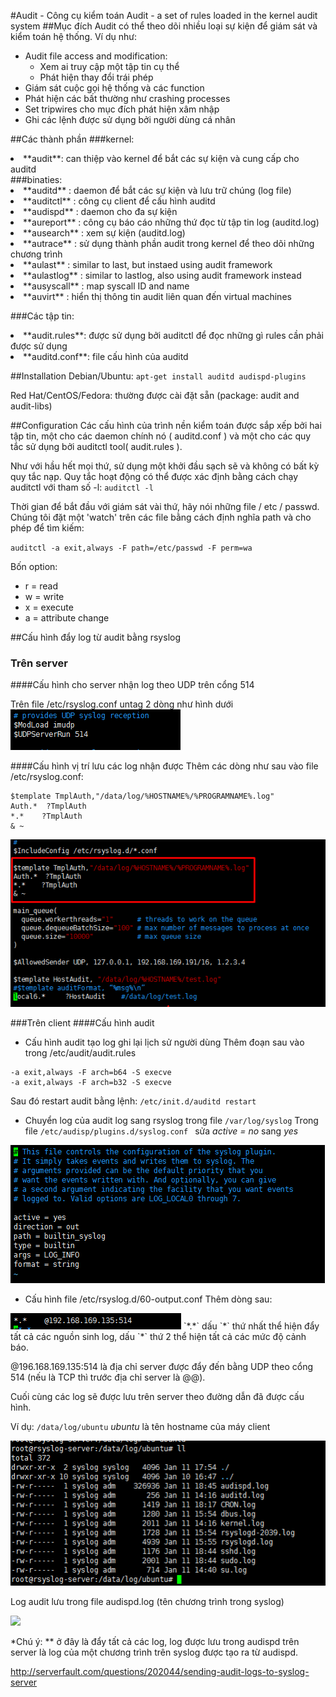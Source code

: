 ﻿#Audit - Công cụ kiểm toán
Audit - a set of rules loaded in the kernel audit system
##Mục đích 
Audit có thể theo dõi nhiều loại sự kiện để giám sát và kiểm toán hệ thống. Ví dụ như:
* Audit file access and modification: 
	<ul>
  	<li>Xem ai truy cập một tập tin cụ thể</li>
  	<li>Phát hiện thay đổi trái phép</li></ul>	
* Giám sát cuộc gọi hệ thống và các function
* Phát hiện các bất thường như  crashing processes
* Set tripwires cho mục đích phát hiện xâm nhập
* Ghi các lệnh được sử dụng bởi người dùng cá nhân

##Các thành phần
###kernel:
<li>**audit**: can thiệp vào kernel để bắt các sự kiện và cung cấp cho auditd</li>
###binaties:
<li>**auditd** : daemon để bắt các sự kiện và lưu trữ chúng (log file)</li>
<li>**auditctl** : công cụ client để cấu hình auditd</li>
<li>**audispd** : daemon cho đa sự kiện</li>
<li>**aureport** : công cụ báo cáo những thứ đọc từ tập tin log (auditd.log)</li>
<li>**ausearch** : xem sự kiện (auditd.log)</li>
<li>**autrace** : sử dụng thành phần audit trong kernel để theo dõi những chương trình</li>
<li>**aulast** : similar to last, but instaed using audit framework</li>
<li>**aulastlog** : similar to lastlog, also using audit framework instead</li>
<li>**ausyscall** : map syscall ID and name</li>
<li>**auvirt** : hiển thị thông tin audit liên quan đến  virtual machines</li>

###Các tập tin: 
<li>**audit.rules**: được sử dụng bởi auditctl để đọc những gì rules cần phải được sử dụng</li>
<li>**auditd.conf**: file cấu hình của auditd</li>

##Installation
Debian/Ubuntu: `apt-get install auditd audispd-plugins`

Red Hat/CentOS/Fedora: thường được cài đặt sẵn (package: audit and audit-libs)

##Configuration
Các cấu hình của trình nền kiểm toán được sắp xếp bởi hai tập tin, một cho các daemon chính nó ( auditd.conf ) và một cho các quy tắc sử dụng bởi auditctl tool( audit.rules ).

Như với hầu hết mọi thứ, sử dụng một khởi đầu sạch sẽ và không có bất kỳ quy tắc nạp. Quy tắc hoạt động có thể được xác định bằng cách chạy auditctl với tham số -l: ` auditctl -l `

Thời gian để bắt đầu với giám sát vài thứ, hãy nói những file / etc / passwd. Chúng tôi đặt một 'watch' trên các file bằng cách định nghĩa path và cho phép để tìm kiếm:

`auditctl -a exit,always -F path=/etc/passwd -F perm=wa`

Bốn option:
* r = read
* w = write
* x = execute
* a = attribute change

##Cấu hình đẩy log từ audit bằng rsyslog
### Trên server
####Cấu hình cho server nhận log theo UDP trên cổng 514

Trên file /etc/rsyslog.conf untag 2 dòng như hình dưới
<img src = "https://github.com/trangnth/Audit-Ubuntu-14.04/blob/master/img/rsyslog-conf-server-udp.png">

####Cấu hình vị trí lưu các log nhận được
Thêm các dòng như sau vào file /etc/rsyslog.conf:

```
$template TmplAuth,"/data/log/%HOSTNAME%/%PROGRAMNAME%.log"
Auth.*  ?TmplAuth
*.*    ?TmplAuth
& ~
```
<img src = "https://github.com/trangnth/Audit-Ubuntu-14.04/blob/master/img/rsyslog-conf-server.png">

###Trên client
####Cấu hình audit
* Cấu hình audit tạo log ghi lại lịch sử người dùng
Thêm đoạn sau vào trong /etc/audit/audit.rules
```
-a exit,always -F arch=b64 -S execve
-a exit,always -F arch=b32 -S execve
```
Sau đó restart audit bằng lệnh: `/etc/init.d/auditd restart`

* Chuyển log của audit log sang rsyslog trong file `/var/log/syslog`
Trong file `/etc/audisp/plugins.d/syslog.conf ` sửa *active = no* sang *yes*
<img src = "https://github.com/trangnth/Audit-Ubuntu-14.04/blob/master/img/audit-conf.png">

* Cấu hình file /etc/rsyslog.d/60-output.conf
Thêm dòng sau:
<img src = "https://github.com/trangnth/Audit-Ubuntu-14.04/blob/master/img/60-output.png">
`*.*` dấu `*` thứ nhất thể hiện đẩy tất cả các nguồn sinh log, dấu `*` thứ 2 thể hiện tất cả các mức độ cảnh báo.

@196.168.169.135:514 là địa chỉ server được đẩy đến bằng UDP theo cổng 514 (nếu là TCP thì trước địa chỉ server là @@).

Cuối cùng các log sẽ được lưu trên server theo đường dẫn đã được cấu hình.

Ví dụ: `/data/log/ubuntu` *ubuntu* là tên hostname của máy client

<img src = "https://github.com/trangnth/Audit-Ubuntu-14.04/blob/master/img/server2.png">

Log audit lưu trong file audispd.log (tên chương trình trong syslog)

<img src = "https://raw.github.com/trangnth/Audit-Ubuntu-14.04/master/img/server3.png">

*Chú ý: ** ở đây là đẩy tất cả các log, log được lưu trong audispd trên server là log của một chương trình trên syslog được tạo ra từ audispd.

http://serverfault.com/questions/202044/sending-audit-logs-to-syslog-server
